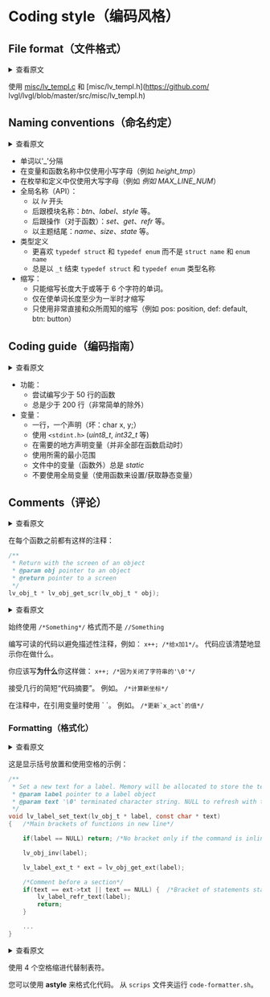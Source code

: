 # Coding style（编码风格）

## File format（文件格式）

<details>
<summary>查看原文</summary>
<p>

Use [misc/lv_templ.c](https://github.com/lvgl/lvgl/blob/master/src/misc/lv_templ.c) and [misc/lv_templ.h](https://github.com/lvgl/lvgl/blob/master/src/misc/lv_templ.h)

</p>
</details>

使用 [misc/lv_templ.c](https://github.com/lvgl/lvgl/blob/master/src/misc/lv_templ.c) 和 [misc/lv_templ.h](https://github.com/ lvgl/lvgl/blob/master/src/misc/lv_templ.h)

## Naming conventions（命名约定）

<details>
<summary>查看原文</summary>
<p>

* Words are separated by '_'
* In variable and function names use only lower case letters (e.g. *height_tmp*)
* In enums and defines use only upper case letters (e.g. *e.g. MAX_LINE_NUM*)
* Global names (API):
  * start with *lv*
  * followed by module name: *btn*, *label*, *style* etc.
  * followed by the action (for functions): *set*, *get*, *refr* etc.
  * closed with the subject: *name*, *size*, *state* etc.
* Typedefs
  * prefer `typedef struct` and `typedef enum` instead of  `struct name` and `enum name`
  * always end `typedef struct` and `typedef enum` type names with `_t`
* Abbreviations:
  * Only words longer or equal than 6 characters can be abbreviated.
  * Abbreviate only if it makes the word at least half as long
  * Use only very straightforward and well-known abbreviations (e.g. pos: position, def: default, btn: button)

</p>
</details>

* 单词以'_'分隔
* 在变量和函数名称中仅使用小写字母（例如 *height_tmp*）
* 在枚举和定义中仅使用大写字母（例如 *例如 MAX_LINE_NUM*）
* 全局名称（API）：
   * 以 *lv* 开头
   * 后跟模块名称：*btn*、*label*、*style* 等。
   * 后跟操作（对于函数）：*set*、*get*、*refr* 等。
   * 以主题结尾：*name*、*size*、*state* 等。
* 类型定义
   * 更喜欢 `typedef struct` 和 `typedef enum` 而不是 `struct name` 和 `enum name`
   * 总是以 `_t` 结束 `typedef struct` 和 `typedef enum` 类型名称
* 缩写：
   * 只能缩写长度大于或等于 6 个字符的单词。
   * 仅在使单词长度至少为一半时才缩写
   * 只使用非常直接和众所周知的缩写（例如 pos: position, def: default, btn: button）


## Coding guide（编码指南）

<details>
<summary>查看原文</summary>
<p>

* Functions:
  * Try to write function shorter than is 50 lines
  * Always shorter than 200 lines (except very straightforwards)
* Variables:
  * One line, one declaration (BAD: char x, y;)
  * Use `<stdint.h>` (*uint8_t*, *int32_t* etc)
  * Declare variables where needed (not all at function start)
  * Use the smallest required scope
  * Variables in a file (outside functions) are always *static*
  * Do not use global variables (use functions to set/get static variables)

</p>
</details>

* 功能：
   * 尝试编写少于 50 行的函数
   * 总是少于 200 行（非常简单的除外）
* 变量：
   * 一行，一个声明（坏：char x, y;）
   * 使用 `<stdint.h>` (*uint8_t*, *int32_t* 等)
   * 在需要的地方声明变量（并非全部在函数启动时）
   * 使用所需的最小范围
   * 文件中的变量（函数外）总是 *static*
   * 不要使用全局变量（使用函数来设置/获取静态变量）


## Comments（评论）

<details>
<summary>查看原文</summary>
<p>

Before every function have a comment like this:

</p>
</details>

在每个函数之前都有这样的注释：

```c
/**
 * Return with the screen of an object
 * @param obj pointer to an object
 * @return pointer to a screen
 */
lv_obj_t * lv_obj_get_scr(lv_obj_t * obj);
```

<details>
<summary>查看原文</summary>
<p>

Always use `/*Something*/` format and NOT `//Something`

Write readable code to avoid descriptive comments like:
`x++; /*Add 1 to x*/`.
The code should show clearly what you are doing.

You should write **why** have you done this:
`x++; /*Because of closing '\0' of the string*/`

Short "code summaries" of a few lines are accepted. E.g. `/*Calculate the new coordinates*/`

In comments use \` \` when referring to a variable. E.g. ``/*Update the value of `x_act`*/``

</p>
</details>

始终使用 `/*Something*/` 格式而不是 `//Something`

编写可读的代码以避免描述性注释，例如：
`x++; /*给x加1*/`。
代码应该清楚地显示你在做什么。

你应该写**为什么**你这样做：
`x++; /*因为关闭了字符串的'\0'*/`

接受几行的简短“代码摘要”。 例如。 `/*计算新坐标*/`

在注释中，在引用变量时使用 \` \`。 例如。 ``/*更新`x_act`的值*/``

### Formatting（格式化）

<details>
<summary>查看原文</summary>
<p>

Here is example to show bracket placing and using of white spaces:

</p>
</details>

这是显示括号放置和使用空格的示例：

```c
/**
 * Set a new text for a label. Memory will be allocated to store the text by the label.
 * @param label pointer to a label object
 * @param text '\0' terminated character string. NULL to refresh with the current text.
 */
void lv_label_set_text(lv_obj_t * label, const char * text)
{   /*Main brackets of functions in new line*/

    if(label == NULL) return; /*No bracket only if the command is inline with the if statement*/

    lv_obj_inv(label);

    lv_label_ext_t * ext = lv_obj_get_ext(label);

    /*Comment before a section*/
    if(text == ext->txt || text == NULL) {  /*Bracket of statements start inline*/
        lv_label_refr_text(label);
        return;
    }

    ...
}
```


<details>
<summary>查看原文</summary>
<p>

Use 4 spaces indentation instead of tab.

You can use **astyle** to format the code. Run `code-formatter.sh` from the `scrips` folder.

</p>
</details>

使用 4 个空格缩进代替制表符。

您可以使用 **astyle** 来格式化代码。 从 `scrips` 文件夹运行 `code-formatter.sh`。


